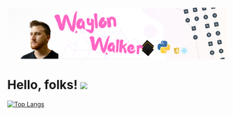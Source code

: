
<!--
**rixiaozhang/RixiaoZhang** is a ✨ _special_ ✨ repository because its `README.md` (this file) appears on your GitHub profile.

Here are some ideas to get you started:

- 🔭 I’m currently working on ...
- 🌱 I’m currently learning ...
- 👯 I’m looking to collaborate on ...
- 🤔 I’m looking for help with ...
- 💬 Ask me about ...
- 📫 How to reach me: ...
- 😄 Pronouns: ...
- ⚡ Fun fact: ...
-->

![Header](https://github.com/rixiaozhang/RixiaoZhang/blob/main/testpic1.png "Header")


# Hello, folks! <img src="https://raw.githubusercontent.com/MartinHeinz/MartinHeinz/master/wave.gif" width="30px">


[![Top Langs](https://github-readme-stats.vercel.app/api/top-langs/?username=anuraghazra&hide=javascript,html,typescript,css,glsl,Assembly,objective-c,shell,scala,c#,ada&layout=compact)](https://github.com/anuraghazra/github-readme-stats)
